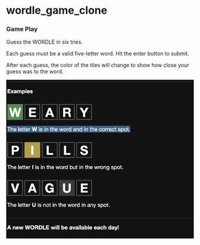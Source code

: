 # wordle_game_clone

### Game Play

Guess the WORDLE in six tries.

Each guess must be a valid five-letter word. Hit the enter button to submit.

After each guess, the color of the tiles will change to show how close your guess was to the word.

![Wordle Game Play](./img/wordle.png)